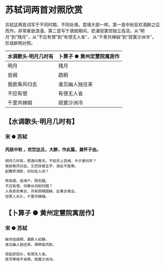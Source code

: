 # 苏轼词两首对照欣赏

苏轼这两首词写于不同时期，不同处境，意境大部一样。第一首中秋狂欢酒醉之后而作。非常豪放浪漫。第二首写于谪居期间，悲凄寂寞但独立高洁。从“明月”到“残月”，从“不应有恨”到“有恨无人省”， 从“千里共婵娟”到“寂寞沙洲冷”， 形成鲜明对照。
 
水调歌头·明月几时有                   | 卜算子 ● 黄州定慧院寓居作
---                                 | ---
明月                                | 残月
宫阙                                | 疏桐
我欲乘风归去                        | 谁见幽人独往来
不应有恨                            | 有恨无人省
千里共婵娟                          | 寂寞沙洲冷

## 【水调歌头·明月几时有】
### 宋 ● 苏轼
#### 丙辰中秋 ，欢饮达旦，大醉，作此篇，兼怀子由。
```
明月几时有，把酒问青天。不知天上宫阙，今夕是何年？
我欲乘风归去，又恐琼楼玉宇，高处不胜寒。
起舞弄清影，何似在人间？

转朱阁，低绮户，照无眠。
不应有恨，何事长向别时圆？
人有悲欢离合，月有阴晴圆缺，此事古难全。
但愿人长久，千里共婵娟。
```
## 【卜算子 ● 黄州定慧院寓居作】
### 宋 ● 苏轼
``` 
缺月挂疏桐，漏断人初静。
谁见幽人独往来，缥缈孤鸿影。

惊起却回头，有恨无人省。
拣尽寒枝不肯栖，寂寞沙洲冷。
```
